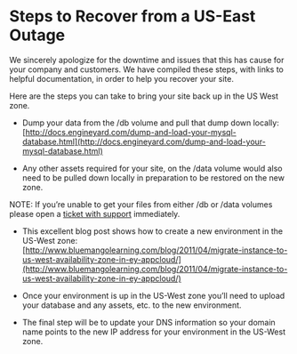 # Steps to Recover from a US-East Outage

We sincerely apologize for the downtime and issues that this has cause for your company and customers.  We have compiled these steps, with links to helpful documentation, in order to help you recover your site.

Here are the steps you can take to bring your site back up in the US West zone.

*    Dump your data from the /db volume and pull that dump down locally: [http://docs.engineyard.com/dump-and-load-your-mysql-database.html](http://docs.engineyard.com/dump-and-load-your-mysql-database.html)

*    Any other assets required for your site, on the /data volume would also need to be pulled down locally in preparation to be restored on the new zone.

NOTE: If you’re unable to get your files from either /db or /data volumes please open a [ticket with support](http://support.cloud.engineyard.com) immediately.

*    This excellent blog post shows how to create a new environment in the US-West zone: [http://www.bluemangolearning.com/blog/2011/04/migrate-instance-to-us-west-availability-zone-in-ey-appcloud/](http://www.bluemangolearning.com/blog/2011/04/migrate-instance-to-us-west-availability-zone-in-ey-appcloud/)

*    Once your environment is up in the US-West zone you’ll need to upload your database and any assets, etc. to the new environment.

*    The final step will be to update your DNS information so your domain name points to the new IP address for your environment in the US-West zone.